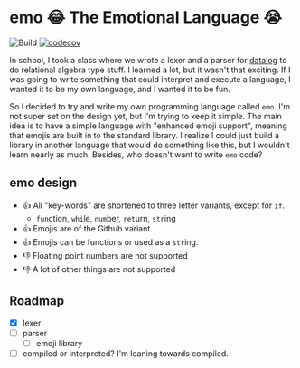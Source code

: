 # emo :joy: The Emotional Language :sob:

![Build](https://github.com/kimbo/emo/workflows/Build,%20Test,%20and%20Coverage/badge.svg)
[![codecov](https://codecov.io/gh/kimbo/emo/branch/master/graph/badge.svg)](https://codecov.io/gh/kimbo/emo)

In school, I took a class where we wrote a lexer and a parser for [datalog](https://en.wikipedia.org/wiki/Datalog) to do relational algebra type stuff.
I learned a lot, but it wasn't that exciting.
If I was going to write something that could interpret and execute a language, I wanted it to be my own language, and I wanted it to be fun.

So I decided to try and write my own programming language called `emo`.
I'm not super set on the design yet, but I'm trying to keep it simple.
The main idea is to have a simple language with "enhanced emoji support", meaning that emojis are built in to the standard library.
I realize I could just build a library in another language that would do something like this, but I wouldn't learn nearly as much.
Besides, who doesn't want to write `emo` code?

## emo design

- :+1: All "key-words" are shortened to three letter variants, except for `if`.
    - `fun`ction, `whi`le, `num`ber, `ret`urn, `str`ing
- :+1: Emojis are of the Github variant
- :+1: Emojis can be functions or used as a `str`ing.
- :-1: Floating point numbers are not supported
- :-1: A lot of other things are not supported

## Roadmap

- [x] lexer
- [ ] parser
  - [ ] emoji library
- [ ] compiled or interpreted? I'm leaning towards compiled.
